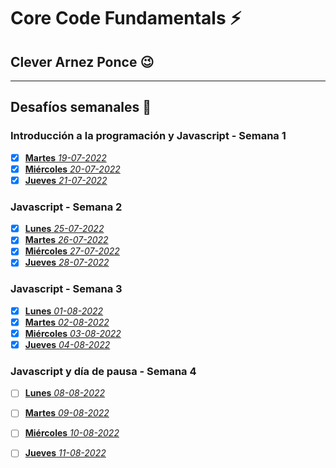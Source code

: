 # Core Code Fundamentals :zap: 
## Clever Arnez Ponce  :wink:
---
## Desafíos semanales  :orange_book:

### Introducción a la programación y Javascript - Semana 1

- [x] [**Martes** *19-07-2022*](/Week1/Martes-19-07-22.md) 
- [x] [**Miércoles** *20-07-2022*](/Week1/Miércoles-20-07-22.md) 
- [x] [**Jueves** *21-07-2022*](/Week1/Jueves-21-07-22.md) 

### Javascript - Semana 2

- [x] [**Lunes** *25-07-2022*](/Week2/Lunes-25-07-22.md) 
- [x] [**Martes** *26-07-2022*](/Week2/Martes-26-07-22.md) 
- [x] [**Miércoles** *27-07-2022*](/Week2/Miércoles-27-07-22.md) 
- [x] [**Jueves** *28-07-2022*](/Week2/Jueves-28-07-22.md) 

### Javascript - Semana 3

- [x] [**Lunes** *01-08-2022*](/Week3/Lunes-01-08-22.md) 
- [x] [**Martes** *02-08-2022*](/Week3/Martes-02-08-22.md) 
- [x] [**Miércoles** *03-08-2022*](/Week3/Miércoles-03-08-22.md) 
- [x] [**Jueves** *04-08-2022*](/Week3/Jueves-04-08-22.md) 

### Javascript y día de pausa - Semana 4

- [ ] [**Lunes** *08-08-2022*](/Week4/Lunes-08-08-22.md) 
- [ ] [**Martes** *09-08-2022*](/Week4/Martes-09-08-22.md) 
- [ ] [**Miércoles** *10-08-2022*](/Week4/Miércoles-10-08-22.md) 
- [ ] [**Jueves** *11-08-2022*](/Week4/Jueves-11-08-22.md) 

